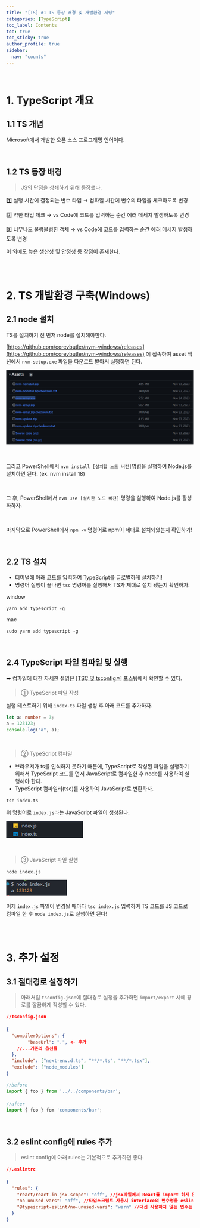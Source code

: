 ```yaml
---
title: "[TS] #1 TS 등장 배경 및 개발환경 세팅"
categories: [TypeScript]
toc_label: Contents
toc: true
toc_sticky: true
author_profile: true
sidebar:
  nav: "counts"
---
```


<br>

# 1. TypeScript 개요

## 1.1 TS 개념

Microsoft에서 개발한 오픈 소스 프로그래밍 언어이다.

<br>

## 1.2 TS 등장 배경

> JS의 단점을 상쇄하기 위해 등장했다.

1️⃣ 실행 시간에 결정되는 변수 타입 → 컴파일 시간에 변수의 타입을 체크하도록 변경

2️⃣ 약한 타입 체크 → vs Code에 코드를 입력하는 순간 에러 메세지 발생하도록 변경

3️⃣ 너무나도 물렁물렁한 객체 → vs Code에 코드를 입력하는 순간 에러 메세지 발생하도록 변경

이 외에도 높은 생산성 및 안정성 등 장점이 존재한다.

<br><br>

# 2. TS 개발환경 구축(Windows)

## 2.1 node 설치

TS를 설치하기 전 먼저 node를 설치해야한다.

[https://github.com/coreybutler/nvm-windows/releases](https://github.com/coreybutler/nvm-windows/releases) 에 접속하여 asset 섹션에서 `nvm-setup.exe` 파일을 다운로드 받아서 실행하면 된다.

![](/assets/images/2024/2024-03-05-13-41-38.png)

<br>

그리고 PowerShell에서 `nvm install [설치할 노드 버전]`명령을 실행하여 Node.js를 설치하면 된다. (ex. nvm install 18)

<br>

그 후, PowerShell에서 `nvm use [설치한 노드 버전]` 명령을 실행하여 Node.js를 활성화하자.

<br>

마지막으로 PowerShell에서 `npm -v` 명령어로 npm이 제대로 설치되었는지 확인하기!

<br>

## 2.2 TS 설치

- 터미널에 아래 코드를 입력하여 TypeScript를 글로벌하게 설치하기!
- 명령어 실행이 끝나면 `tsc` 명령어를 실행해서 TS가 제대로 설치 됐는지 확인하자.

window

```shell
yarn add typescript -g
```

mac

```shell
sudo yarn add typescript -g
```

<br>

## 2.4 TypeScript 파일 컴파일 및 실행

➡️ 컴파일에 대한 자세한 설명은 [[TSC 및 tsconfig↗️]](https://mynamesieun.github.io/typescript/3-TSC-%EB%B0%8F-tsconfig/) 포스팅에서 확인할 수 있다.

> ① TypeScript 파일 작성

실행 테스트하기 위해 `index.ts` 파일 생성 후 아래 코드를 추가하자.

```ts
let a: number = 3;
a = 123123;
console.log("a", a);
```

<br>

> ② TypeScript 컴파일

- 브라우저가 ts를 인식하지 못하기 때문에, TypeScript로 작성된 파일을 실행하기 위해서 TypeScript 코드를 먼저 JavaScript로 컴파일한 후 node를 사용하여 실행해야 한다.
- TypeScript 컴파일러(tsc)를 사용하여 JavaScript로 변환하자.

```shell
tsc index.ts
```

위 명령어로 `index.js`라는 JavaScript 파일이 생성된다.

![](/assets/images/2024/2024-09-18-16-14-16.png)

<br>

> ③ JavaScript 파일 실행

```shell
node index.js
```

![](/assets/images/2024/2024-09-18-16-20-26.png)

이제 `index.js` 파일이 변경될 때마다 `tsc index.js` 입력하여 TS 코드를 JS 코드로 컴파일 한 후 `node index.js`로 실행하면 된다!

<br><br>

# 3. 추가 설정

## 3.1 절대경로 설정하기

> 아래처럼 `tsconfig.json`에 절대경로 설정을 추가하면 `import/export` 시에 경로를 깔끔하게 작성할 수 있다.

```json
//tsconfig.json

{
  "compilerOptions": {
		"baseUrl": ".", <- 추가
    //...기존의 옵션들
  },
  "include": ["next-env.d.ts", "**/*.ts", "**/*.tsx"],
  "exclude": ["node_modules"]
}
```

```js
//before
import { foo } from '../../components/bar';

//after
import { foo } fom 'components/bar';
```

<br>

## 3.2 eslint config에 rules 추가

> eslint config에 아래 rules는 기본적으로 추가하면 좋다.

```json
//.eslintrc

{
  "rules": {
    "react/react-in-jsx-scope": "off", //jsx파일에서 React를 import 하지 않아도 됨.
    "no-unused-vars": "off", //타입스크립트 사용시 interface의 변수명을 eslint가 잡지 않도록 함.
    "@typescript-eslint/no-unused-vars": "warn" //대신 사용하지 않는 변수는 @typescript/eslint를 통해 잡아줌.
  }
}
```

<br>
